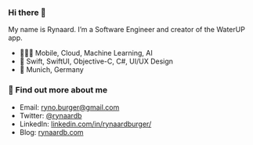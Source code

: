 ### Hi there 👋

My name is Rynaard. I’m a Software Engineer and creator
of the WaterUP app.

- 👨🏻‍💻 Mobile, Cloud, Machine Learning, AI
- 💙 Swift, SwiftUI, Objective-C, C#, UI/UX Design
- 📍 Munich, Germany

### 👀 Find out more about me

- Email: ryno.burger@gmail.com
- Twitter: [@rynaardb](https://twitter.com/rynaardb)
- LinkedIn: [linkedin.com/in/rynaardburger/](https://www.linkedin.com/in/rynaardburger/)
- Blog: [rynaardb.com](https://rynaardb.com)

<!--
**rynaardb/rynaardb** is a ✨ _special_ ✨ repository because its `README.md` (this file) appears on your GitHub profile.

Here are some ideas to get you started:

- 🔭 I’m currently working on ...
- 🌱 I’m currently learning ...
- 👯 I’m looking to collaborate on ...
- 🤔 I’m looking for help with ...
- 💬 Ask me about ...
- 📫 How to reach me: ...
- 😄 Pronouns: ...
- ⚡ Fun fact: ...
-->
